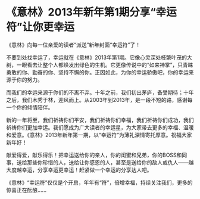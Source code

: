 # 《意林》2013年新年第1期分享“幸运符”让你更幸运

《意林》向每一位亲爱的读者“派送”新年封面“幸运符”了！

不要到处找幸运了，幸运就在《意林》2013年第1期。它像心灵深处枝繁叶茂的大树，一眼看去让整个人都焕发出绿色的生机。它更像传说中的“如来神掌”，只青睐勇敢的你、勤奋的你、坚持不懈的你。正因如此，为你的幸运骄傲吧，你的幸运来源于你的努力。

而我们的幸运来源于你们的不离不弃。十年之前，我们初出茅庐，备受期待；十年之后，我们木秀于林，迎风而上。从2003年到2013年，是一段不短的路，感谢每一个你的倾情陪伴。

新的一年将至，我们祈祷你们平安，我们祈祷你们幸福，我们祈祷你们成功，我们祈祷你们更加幸运。我们愿成为广大读者的幸运星，为大家带去更多的幸福、温暖和爱意。《意林》2013年新年第一期，以“幸运符”为薄礼深情寄托厚意。祝福大家新年好！

献爱得爱，献乐得乐！把幸运送给你的亲人，你的闺蜜和兄弟，你的BOSS和同事，送给那些你珍惜的人，送给让你感恩的人，甚至是送给你的敌人或仇人——越大度越幸运，分享幸运更幸运！赶紧做一个幸运的分享达人吧。

《意林》“幸运符”仅仅是个开启，年年有“符”，倍增幸福，持续关注我们，更多的惊喜正在酝酿……